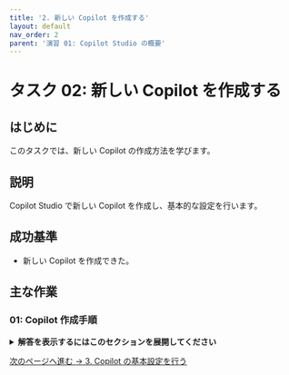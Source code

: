 ```yaml
---
title: '2. 新しい Copilot を作成する'
layout: default
nav_order: 2
parent: '演習 01: Copilot Studio の概要'
---
```


# タスク 02: 新しい Copilot を作成する

## はじめに

このタスクでは、新しい Copilot の作成方法を学びます。

## 説明

Copilot Studio で新しい Copilot を作成し、基本的な設定を行います。

## 成功基準

- 新しい Copilot を作成できた。

## 主な作業

### 01: Copilot 作成手順

<details markdown="block">
  <summary><strong>解答を表示するにはこのセクションを展開してください</strong></summary>

1. Copilot Studio のダッシュボードで「新しい Copilot」を選択します。
1. 必要な情報を入力し、Copilot を作成します。

</details>

[次のページへ進む → 3. Copilot の基本設定を行う](0103.md)
